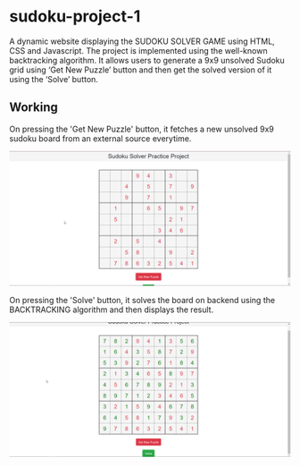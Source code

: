 # sudoku-project-1
A dynamic website displaying the SUDOKU SOLVER GAME using HTML, CSS and Javascript.
The project is implemented using the well-known backtracking algorithm. It allows users to generate a 9x9 unsolved Sudoku grid using ‘Get New Puzzle’ button and then get the solved version of it using the ‘Solve’ button.

## Working
On pressing the 'Get New Puzzle' button, it fetches a new unsolved 9x9 sudoku board from an external source everytime.

![alt text](assets/sudoku_get_new.png)



On pressing the 'Solve' button, it solves the board on backend using the BACKTRACKING algorithm and then displays the result.

![alt text](assets/sudoku_solved.png)
